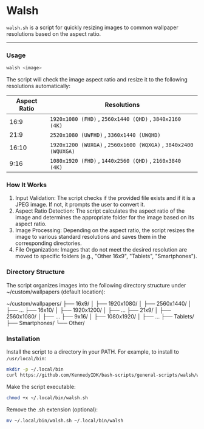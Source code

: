 # Walsh

`walsh.sh` is a script for quickly resizing images to common wallpaper resolutions based on the aspect ratio. 

---

### Usage

```bash
walsh <image>
```

The script will check the image aspect ratio and resize it to the following resolutions automatically:

| Aspect Ratio | Resolutions                                   |
|--------------|-----------------------------------------------|
| 16:9         | `1920x1080 (FHD)` , `2560x1440 (QHD)` , `3840x2160 (4K)` |
| 21:9         | `2520x1080 (UWFHD)` , `3360x1440 (UWQHD)`        |
| 16:10        | `1920x1200 (WUXGA)` , `2560x1600 (WQXGA)` , `3840x2400 (WQUXGA)` |
| 9:16         | `1080x1920 (FHD)` , `1440x2560 (QHD)` , `2160x3840 (4K)` |

### How It Works

1. Input Validation: The script checks if the provided file exists and if it is a JPEG image. If not, it prompts the user to convert it.
2. Aspect Ratio Detection: The script calculates the aspect ratio of the image and determines the appropriate folder for the image based on its aspect ratio.
3. Image Processing: Depending on the aspect ratio, the script resizes the image to various standard resolutions and saves them in the corresponding directories.
4. File Organization: Images that do not meet the desired resolution are moved to specific folders (e.g., "Other 16x9", "Tablets", "Smartphones").


### Directory Structure

The script organizes images into the following directory structure under ~/custom/wallpapers (default location):

~/custom/wallpapers/
├── 16x9/
│   ├── 1920x1080/
│   ├── 2560x1440/
│   ├── ...
├── 16x10/
│   ├── 1920x1200/
│   ├── ...
├── 21x9/
│   ├── 2560x1080/
│   ├── ...
├── 9x16/
│   ├── 1080x1920/
│   ├── ...
├── Tablets/
├── Smartphones/
└── Other/

### Installation

Install the script to a directory in your PATH. For example, to install to `/usr/local/bin`:
```sh
mkdir -p ~/.local/bin
curl https://github.com/KennedyIDK/bash-scripts/general-scripts/walsh/walsh.sh -o ~/.local/bin/verify_sha256.sh
```

Make the script executable:
```sh
chmod +x ~/.local/bin/walsh.sh
```

Remove the .sh extension (optional):
```sh
mv ~/.local/bin/walsh.sh ~/.local/bin/walsh
```

